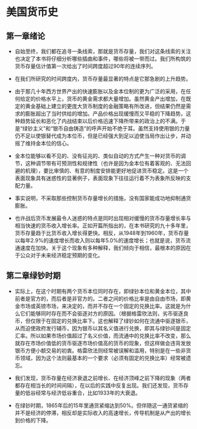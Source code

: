 # 美国货币史

## 第一章绪论
- 自始至终，我们都在追寻一条线索，那就是货币存量，我们对这条线索的关注也决定了本书将仔细分析哪些插曲和事件，哪些将被一带而过。我们所构筑的货币存量估计值第一次给出了时间跨度超过90年的连续序列。

- 在我们所研究的时间跨度内，货币存量最显著的特点是它那急剧的上升趋势。

- 由于那几十年西方世界产出的快速膨胀以及金本位制的更为广泛的采用，在任何给定的价格水平上，货币的黄金需求都大量增加。虽然黄金产出增加，在既定的黄金基础上建立的更庞大货币制度的金融策略有所改进，但结果仍然是需求的膨胀超出了当时供给的增加。产品价格出现缓慢而又平稳的下降趋势。这种趋势延长和恶化了内战结束以后价格迅速下降所带来的政治上的不满。于是“绿钞主义”和“银币自由铸造”的呼声开始不绝于耳。虽然支持使用银的力量仍不足以使银替代成为本位币，但是已经强大到足以迫使当局作出让步，并动摇了维持金本位的信心。

- 金本位能够以看不见的、没有征兆的、类似自动的方式产生一种对货币的调节，这种调节带有可预测性和规律性（也许是因为金本位有着客观的、无法回避的机理），要比审慎的、有意的制度安排能更好地促进货币稳定。这是一个表面现象具有迷惑性的显著例子，表面现象下往往运行着不为表象所反映的支配力量。

- 事实说明，不采取那些控制货币存量增长的措施，没有国家能成功地抑制通货膨胀。

- 也许战后货币发展最令人迷惑的特点是同时出现相对缓慢的货币存量增长率与相当快速的货币收入增长率。正如开篇所指出的，在本书研究的九十多年里，货币存量趋于比货币收入增长得更快。相反，从1948年到1960年，货币存量以每年2.9%的速度增长而收入则以每年5.0%的速度增长；也就是说，货币流通速度在加快。关于这个现象有多种解释，我们倾向于相信，最根本的原因在于公众对于未来经济稳定预期的变化。

## 第二章绿钞时期
- 实际上，在这个时期有两个货币本位同时存在，即绿钞本位和黄金本位，其中前者是官方的，而后者是非官方的。二者之间的价格比率是由自由市场，即黄金市场或英镑市场，来决定的，而并不存在一个固定的兑换比率。这就是为什么它们能够同时存在而不会驱逐对方的原因。（根据格雷欣法则，劣币驱逐良币，但仅限于在固定的兑换比率下。这也解释了绿钞如何在流通中驱逐银币，从而迫使政府发行辅币，因为银币以其名义值进行兑换，即其与绿钞间是固定汇率。所以如果市场价值超过了名义价值，而流通中的兑换比率不改变，那么就存在市场价值低的货币驱逐市场价值高的货币的现象，但这样做会违背发放银币方便小额交易的初衷。格雷欣法则经常被误解和滥用，特别是在一些非货币领域，因为这个法则最基本的一个要求（必须有固定的兑换比率）经常被遗忘。

- 我们发现，货币存量在经济衰退之前增长、在经济顶峰之前下降的现象（两者都存在相当长的时间间隔），在以后的实践中反复出现。我们还发现，货币存量的低谷经常与经济低谷重合，比如1933年的大衰退。

- 在绿钞时期，1865年后的15年里通货紧缩达到50%。但伴随这一通货紧缩的并不是经济的停滞，相反却是实际收入的高速增长，传导机制是从产出的增长到价格的下降。